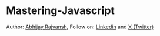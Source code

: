# Mastering-Javascript

Author: [Abhijay Rajvansh](https://github.com/abhijayrajvansh), Follow on: 
[Linkedin](https://linkedin.com/in/abhijayrajvansh) and 
[X (Twitter)](https://x.com/rajvanshtwt)
